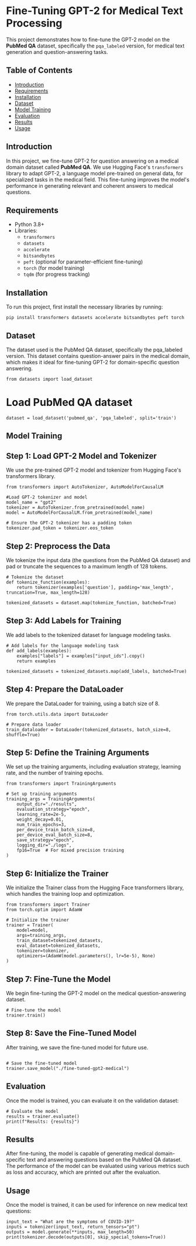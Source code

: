 # Fine-Tuning GPT-2 for Medical Text Processing

This project demonstrates how to fine-tune the GPT-2 model on the **PubMed QA** dataset, specifically the `pqa_labeled` version, for medical text generation and question-answering tasks.

## Table of Contents
- [Introduction](#introduction)
- [Requirements](#requirements)
- [Installation](#installation)
- [Dataset](#dataset)
- [Model Training](#model-training)
- [Evaluation](#evaluation)
- [Results](#results)
- [Usage](#usage)

## Introduction
In this project, we fine-tune GPT-2 for question answering on a medical domain dataset called **PubMed QA**. We use Hugging Face's `transformers` library to adapt GPT-2, a language model pre-trained on general data, for specialized tasks in the medical field. This fine-tuning improves the model's performance in generating relevant and coherent answers to medical questions.

## Requirements
- Python 3.8+
- Libraries:
  - `transformers`
  - `datasets`
  - `accelerate`
  - `bitsandbytes`
  - `peft` (optional for parameter-efficient fine-tuning)
  - `torch` (for model training)
  - `tqdm` (for progress tracking)

## Installation

To run this project, first install the necessary libraries by running:

```pip install transformers datasets accelerate bitsandbytes peft torch```



## Dataset
The dataset used is the PubMed QA dataset, specifically the pqa_labeled version. This dataset contains question-answer pairs in the medical domain, which makes it ideal for fine-tuning GPT-2 for domain-specific question answering.


```from datasets import load_dataset```

# Load PubMed QA dataset
```dataset = load_dataset('pubmed_qa', 'pqa_labeled', split='train')```

## Model Training
## Step 1: Load GPT-2 Model and Tokenizer
We use the pre-trained GPT-2 model and tokenizer from Hugging Face's transformers library.


```
from transformers import AutoTokenizer, AutoModelForCausalLM

#Load GPT-2 tokenizer and model
model_name = "gpt2"
tokenizer = AutoTokenizer.from_pretrained(model_name)
model = AutoModelForCausalLM.from_pretrained(model_name)

# Ensure the GPT-2 tokenizer has a padding token
tokenizer.pad_token = tokenizer.eos_token
```

## Step 2: Preprocess the Data
We tokenize the input data (the questions from the PubMed QA dataset) and pad or truncate the sequences to a maximum length of 128 tokens.

```
# Tokenize the dataset
def tokenize_function(examples):
    return tokenizer(examples['question'], padding='max_length', truncation=True, max_length=128)

tokenized_datasets = dataset.map(tokenize_function, batched=True)
```

## Step 3: Add Labels for Training
We add labels to the tokenized dataset for language modeling tasks.

```
# Add labels for the language modeling task
def add_labels(examples):
    examples["labels"] = examples["input_ids"].copy()
    return examples

tokenized_datasets = tokenized_datasets.map(add_labels, batched=True)
```
## Step 4: Prepare the DataLoader
We prepare the DataLoader for training, using a batch size of 8.

```
from torch.utils.data import DataLoader

# Prepare data loader
train_dataloader = DataLoader(tokenized_datasets, batch_size=8, shuffle=True)
```
## Step 5: Define the Training Arguments
We set up the training arguments, including evaluation strategy, learning rate, and the number of training epochs.

```
from transformers import TrainingArguments

# Set up training arguments
training_args = TrainingArguments(
    output_dir="./results",
    evaluation_strategy="epoch",
    learning_rate=2e-5,
    weight_decay=0.01,
    num_train_epochs=3,
    per_device_train_batch_size=8,
    per_device_eval_batch_size=8,
    save_strategy="epoch",
    logging_dir="./logs",
    fp16=True  # For mixed precision training
)

```
## Step 6: Initialize the Trainer
We initialize the Trainer class from the Hugging Face transformers library, which handles the training loop and optimization.

```
from transformers import Trainer
from torch.optim import AdamW

# Initialize the trainer
trainer = Trainer(
    model=model,
    args=training_args,
    train_dataset=tokenized_datasets,
    eval_dataset=tokenized_datasets,
    tokenizer=tokenizer,
    optimizers=(AdamW(model.parameters(), lr=5e-5), None)
)

```
## Step 7: Fine-Tune the Model
We begin fine-tuning the GPT-2 model on the medical question-answering dataset.

```
# Fine-tune the model
trainer.train()
```
## Step 8: Save the Fine-Tuned Model
After training, we save the fine-tuned model for future use.
```

# Save the fine-tuned model
trainer.save_model("./fine-tuned-gpt2-medical")
```

## Evaluation
Once the model is trained, you can evaluate it on the validation dataset:

```
# Evaluate the model
results = trainer.evaluate()
print(f"Results: {results}")
```
## Results
After fine-tuning, the model is capable of generating medical domain-specific text and answering questions based on the PubMed QA dataset. The performance of the model can be evaluated using various metrics such as loss and accuracy, which are printed out after the evaluation.

## Usage
Once the model is trained, it can be used for inference on new medical text questions:

```
input_text = "What are the symptoms of COVID-19?"
inputs = tokenizer(input_text, return_tensors="pt")
outputs = model.generate(**inputs, max_length=50)
print(tokenizer.decode(outputs[0], skip_special_tokens=True))
```


